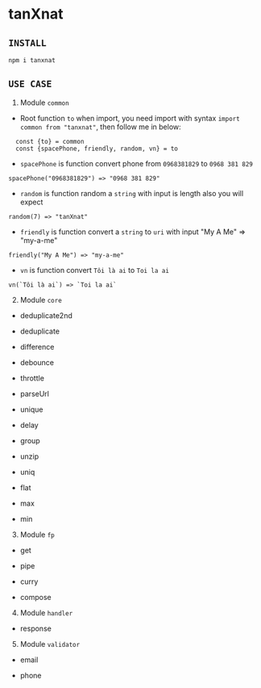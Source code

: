 # tanXnat
## `INSTALL`

```
npm i tanxnat
```

## `USE CASE`
1. Module `common`
- Root function `to` when import, you need import with syntax `import common from "tanxnat"`, then follow me in below:

```
  const {to} = common
  const {spacePhone, friendly, random, vn} = to
```

+ `spacePhone` is function convert phone from `0968381829` to `0968 381 829`
```
spacePhone("0968381829") => "0968 381 829"
```
+ ```random``` is function random a `string` with input is length also you will expect
```
random(7) => "tanXnat"
```
+ ```friendly``` is function convert a `string` to `uri` with input "My A Me" => "my-a-me"
```
friendly("My A Me") => "my-a-me"
```
+ ```vn``` is function convert `Tôi là ai` to `Toi la ai` 
```
vn(`Tôi là ai`) => `Toi la ai`
```
2. Module `core`

* deduplicate2nd


* deduplicate


* difference


* debounce


* throttle


* parseUrl


* unique


* delay


* group


* unzip


* uniq


* flat


* max


* min
  
3. Module `fp`

* get


* pipe


* curry


* compose

4. Module `handler`

* response

5. Module `validator`

* email

* phone
